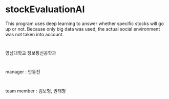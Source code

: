 # stockEvaluationAI
This program uses deep learning to answer whether specific stocks will go up or not. Because only big data was used, the actual social environment was not taken into account.
#
영남대학교 정보통신공학과
#
manager : 안동진
#
team member : 김보형, 권태형
